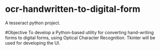 # ocr-handwritten-to-digital-form
A tesseract python project.

#Objective
To develop a Python-based utility for converting hand-writing forms to digital forms, using Optical Character Recognition. Tkinter will be used for developing the UI.
